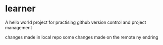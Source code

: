 # learner
A hello world project for practising github version control and project management

changes made in local repo
some changes made on the remote
ny endring
